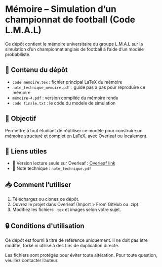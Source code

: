 # Mémoire – Simulation d’un championnat de football (Code L.M.A.L)

Ce dépôt contient le mémoire universitaire du groupe L.M.A.L sur la simulation d’un championnat anglais de football à l’aide d’un modèle probabiliste.

## 📂 Contenu du dépôt

- `code mémoire.tex` : fichier principal LaTeX du mémoire
- `note_technique_mémoire.pdf` : guide pas à pas pour reproduire ce mémoire
- `mémoire-4.pdf` : version compilée du mémoire rendu
- `code finale.txt` : le code du modele de simulation

## 📘 Objectif

Permettre à tout étudiant de réutiliser ce modèle pour construire un mémoire structuré et complet en LaTeX, avec Overleaf ou localement.

## 🔗 Liens utiles

- 📄 Version lecture seule sur Overleaf : [Overleaf link](https://www.overleaf.com/read/wptfdjdspsnd)
- 🧠 Note technique : `note_technique.pdf`

## 📥 Comment l’utiliser

1. Téléchargez ou clonez ce dépôt.
2. Ouvrez le projet dans Overleaf (Import > From GitHub ou .zip).
3. Modifiez les fichiers `.tex` et images selon votre sujet.

## 🔒 Conditions d'utilisation

Ce dépôt est fourni à titre de référence uniquement. Il ne doit pas être modifié, forké ni utilisé à des fins de duplication directe.

Les fichiers sont protégés pour éviter toute altération. Pour toute question, veuillez contacter l’auteur.

